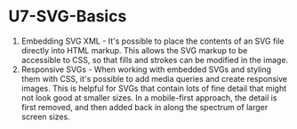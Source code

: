 # U7-SVG-Basics
 
1. Embedding SVG XML - It's possible to place the contents of an SVG file directly into HTML markup. This allows the SVG markup to be accessible to CSS, so that fills and strokes can be modified in the image.
2. Responsive SVGs - When working with embedded SVGs and styling them with CSS, it's possible to add media queries and create responsive images. This is helpful for SVGs that contain lots of fine detail that might not look good at smaller sizes. In a mobile-first approach, the detail is first removed, and then added back in along the spectrum of larger screen sizes.